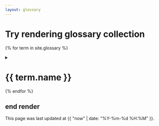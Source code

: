 ```yaml
---
layout: glossary
---
```

# Try rendering glossary collection
{% for term in site.glossary %}
  <details>
  <summary><h1>{{ term.name }}</h1></summary>

  Source: {{ term.page.name }}, path: {{ term.path }}
  [Page link]({{ term.url }})
  Content:
  {{ term.content }}
  ---
  </details>
{% endfor %}

## end render

This page was last updated at {{ "now" | date: "%Y-%m-%d %H:%M" }}.
